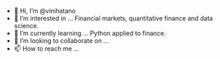 - 👋 Hi, I’m @vinihatano
- 👀 I’m interested in ... Financial markets, quantitative finance and data science.
- 🌱 I’m currently learning ... Python applied to finance.
- 💞️ I’m looking to collaborate on ... 
- 📫 How to reach me ... 

<!---
vinihatano/vinihatano is a ✨ special ✨ repository because its `README.md` (this file) appears on your GitHub profile.
You can click the Preview link to take a look at your changes.
--->
